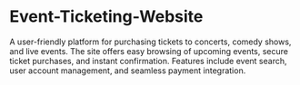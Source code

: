 # Event-Ticketing-Website
A user-friendly platform for purchasing tickets to concerts, comedy shows, and live events. The site offers easy browsing of upcoming events, secure ticket purchases, and instant confirmation. Features include event search, user account management, and seamless payment integration.
